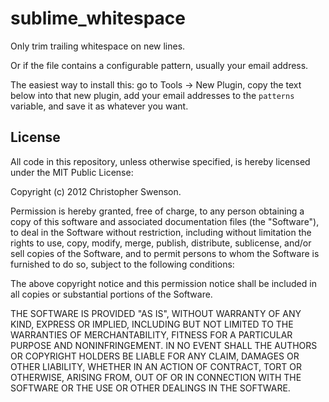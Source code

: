sublime_whitespace
==================

Only trim trailing whitespace on new lines.

Or if the file contains a configurable pattern, usually your email address.

The easiest way to install this: go to Tools -> New Plugin,
copy the text below into that new plugin, add your email addresses
to the `patterns` variable, and save it as whatever you want.

License
-------

All code in this repository, unless otherwise specified, is hereby
licensed under the MIT Public License:

Copyright (c) 2012 Christopher Swenson.

 Permission is hereby granted, free of charge, to any person
 obtaining a copy of this software and associated documentation
 files (the "Software"), to deal in the Software without
 restriction, including without limitation the rights to use,
 copy, modify, merge, publish, distribute, sublicense, and/or sell
 copies of the Software, and to permit persons to whom the
 Software is furnished to do so, subject to the following
 conditions:

 The above copyright notice and this permission notice shall be
 included in all copies or substantial portions of the Software.

 THE SOFTWARE IS PROVIDED "AS IS", WITHOUT WARRANTY OF ANY KIND,
 EXPRESS OR IMPLIED, INCLUDING BUT NOT LIMITED TO THE WARRANTIES
 OF MERCHANTABILITY, FITNESS FOR A PARTICULAR PURPOSE AND
 NONINFRINGEMENT. IN NO EVENT SHALL THE AUTHORS OR COPYRIGHT
 HOLDERS BE LIABLE FOR ANY CLAIM, DAMAGES OR OTHER LIABILITY,
 WHETHER IN AN ACTION OF CONTRACT, TORT OR OTHERWISE, ARISING
 FROM, OUT OF OR IN CONNECTION WITH THE SOFTWARE OR THE USE OR
 OTHER DEALINGS IN THE SOFTWARE.
